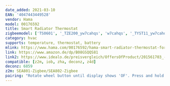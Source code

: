 ```yaml
---
date_added: 2021-03-10
EAN: '4047443449528'
vendor: Hama
model: 00176592
title: Smart Radiator Thermostat
zigbeemodel: ['TS0601', '_TZE200_yw7cahqs', 'w7cahqs', '_TYST11_yw7cahqs', '_TZE200_h4cgnbzg']
category: hvac
supports: temperature, thermostat, battery
mlink: https://www.hama.com/00176592/hama-smart-radiator-thermostat-for-hama-wlan-heating-control
link: https://www.amazon.de/dp/B08GSQQS81
link2: https://www.idealo.de/preisvergleich/OffersOfProduct/201561703_-starter-set-zigbee-2x-smartes-heizkoerperthermostat-zentrale-hama.html
compatible: [z2m, iob, zha, deconz, z4d]
deconz: 6859
z2m: SEA801-Zigbee/SEA802-Zigbee
pairing: "Rotate wheel button until display shows 'OF'. Press and hold button for 5 seconds. Display will show '--' when in pairing mode."
---
```

